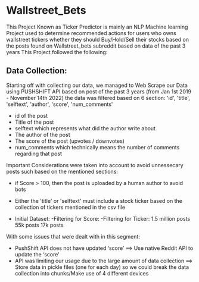 # Wallstreet_Bets

This Project Known as Ticker Predictor is mainly an NLP Machine learning Project used to determine recommended actions for users who owns wallstreet tickers whether they should Buy/Hold/Sell their stocks based on the posts found on Wallstreet_bets subreddit based on data of the past 3 years 
This Project followed the following:

## Data Collection:

Starting off with collecting our data, we managed to Web Scrape our Data using PUSHSHIFT API based on post of the past 3 years (from Jan 1st 2019 - November 14th 2022)
the data was filtered based on 6 section: 'id', 'title', 'selftext', 'author', 'score', 'num_comments'
- id of the post
- Title of the post
- selftext which represents what did the author write about
- The author of the post
- The score of the post (upvotes / downvotes)
- num_comments which technically means the number of comments regarding that post

Important Considerations were taken into account to avoid unnessecary posts such based on the mentioned sections:
- if Score > 100, then the post is uploaded by a human author to avoid bots
- Either the 'title' or 'selftext' must include a stock ticker based on the collection of tickers mentioned in the csv file

- Initial Dataset:      -Filtering for Score:      -Filtering for Ticker: 
    1.5 million posts      55k posts                  17k posts

With some issues that were dealt with in this segment:
- PushShift API does not have updated ‘score’ ==> Use native Reddit API to update the ‘score’
- API was limiting our usage due to the large amount of data collection ==> Store data in pickle files (one for each day) so we could break the data collection into chunks/Make use of 4 different devices

